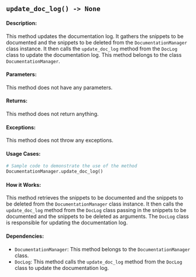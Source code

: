 ## `update_doc_log() -> None`

#### Description:
This method updates the documentation log. It gathers the snippets to be documented and the snippets to be deleted from the `DocumentationManager` class instance. It then calls the `update_doc_log` method from the `DocLog` class to update the documentation log. This method belongs to the class `DocumentationManager`.

#### Parameters:
This method does not have any parameters.

#### Returns:
This method does not return anything.

#### Exceptions:
This method does not throw any exceptions.

#### Usage Cases:

```python
# Sample code to demonstrate the use of the method
DocumentationManager.update_doc_log()
```

#### How it Works:
This method retrieves the snippets to be documented and the snippets to be deleted from the `DocumentationManager` class instance. It then calls the `update_doc_log` method from the `DocLog` class passing in the snippets to be documented and the snippets to be deleted as arguments. The `DocLog` class is responsible for updating the documentation log.

#### Dependencies:
- `DocumentationManager`: This method belongs to the `DocumentationManager` class.
- `DocLog`: This method calls the `update_doc_log` method from the `DocLog` class to update the documentation log.